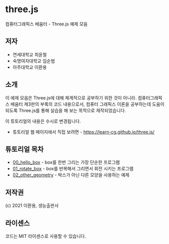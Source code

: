 # three.js
컴퓨터그래픽스 배움터 - Three.js 예제 모음

## 저자 

* 연세대학교 최윤철
* 숙명여자대학교 임순범
* 아주대학교 이환용

## 소개
이 예제 모음은 Three.js에 대해
체계적으로 공부하기 위한 것이 아니라. 
컴퓨터그래픽스 배움터 제3판의 부록의 코드 내용으로서,
컴퓨터 그래픽스 이론을 공부하는데 
도움이 되도록 Three.js를 통해 실습을 해 보는 
목적으로 제작되었습니다. 

이 튜토리얼의 내용은 수시로 변경됩니다.

* 튜토리얼 웹 페이지에서 직접 보려면 - https://learn-cg.github.io/three.js/ 

## 튜토리얼 목차

* [00_hello_box](00_hello_box.html) - box를 한번 그리는 가장 단순한 프로그램
* [01_rotate_box](01_rotate_box.html) - box를 반복해서 그리면서 회전 시키는 프로그램
* [02_other_geometry](02_other_geometry.html) - 박스가 아닌 다른 모양을 사용하는 예제 

## 저작권 
(c) 2021 이환용, 생능출판사

## 라이센스 
코드는 MIT 라이센스로 사용할 수 있습니다. 


